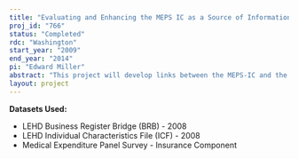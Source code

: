 ```yaml
---
title: "Evaluating and Enhancing the MEPS IC as a Source of Information on Employer Health Insurance Offerings"
proj_id: "766"
status: "Completed"
rdc: "Washington"
start_year: "2009"
end_year: "2014"
pi: "Edward Miller"
abstract: "This project will develop links between the MEPS-IC and the MEPS-Household Component (MEPS-HC), as well as between the MEPS-IC and the Longitudinal Employer Household Dynamics Individual Characteristics File (LEHD-ICF). These links will be constructed for the years 1996–2004 and will enhance the data by examining nonresponse to MEPS IC and evaluating possible methods to impute MEPS-IC variables that are not currently included in imputation procedures. Currently, the procedures for imputing missing or invalid values exist only for variables included in the MEPS-IC published estimates because developing these procedures requires resources. In the process of constructing the linked data sets, comparisons will also be made across these three nationally representative datasets: the MEPS IC, the MEPS HC, and the LEHD-ICF. This project will prepare estimates that model establishment offers of insurance, take-up rates, plan choice, total premiums, and employer premium contributions as a function of establishment and workforce characteristics. The researchers will examine multivariate models and bivariate associations to determine whether these newly imputed variables (e.g., percent over age 50) are predictive of these outcomes. They will evaluate the usefulness of the newly imputed variables in producing new estimates. They will also examine newly linked LEHD-ICF variables (e.g., race, citizenship and education) to see if they are predictive of outcomes of interest. This will provide evidence of the potential value of adding these new variables to the MEPS IC survey. This project will inform the U.S. Census Bureau about both employer behavior and also the linked behavior of employers and their employees with respect to the following topics: the effect of current tax subsidies on employer sponsored insurance, the revenue effects and incidence of reforms that cap tax subsidies, the effect of “tax price” on establishment and worker behavior, and the effect of reforms on establishment and worker behavior."
layout: project
---
```


**Datasets Used:**

  - LEHD Business Register Bridge (BRB) - 2008 
  - LEHD Individual Characteristics File (ICF) - 2008 
  - Medical Expenditure Panel Survey - Insurance Component 

